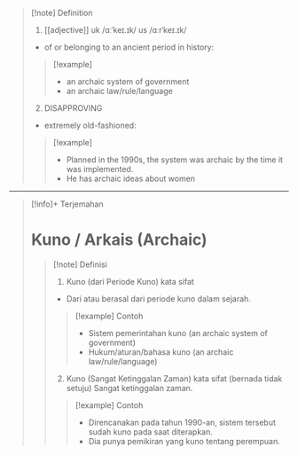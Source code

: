 >[!note] Definition
>1. [[adjective]]
uk  /ɑːˈkeɪ.ɪk/ us  /ɑːrˈkeɪ.ɪk/
>- of or belonging to an ancient period in history:
> > [!example] 
> > - an archaic system of government
> > - an archaic law/rule/language
> >   
>2. DISAPPROVING
>- extremely old-fashioned:
> > [!example] 
> > - Planned in the 1990s, the system was archaic by the time it was implemented.
> > - He has archaic ideas about women

---

>[!info]+ Terjemahan
> # Kuno / Arkais (Archaic)
> > [!note] Definisi
> > 1. Kuno (dari Periode Kuno)
> >    kata sifat
> > - Dari atau berasal dari periode kuno dalam sejarah.
> > > [!example] Contoh
> > > - Sistem pemerintahan kuno (an archaic system of government)
> > > - Hukum/aturan/bahasa kuno (an archaic law/rule/language)
> > 2. Kuno (Sangat Ketinggalan Zaman)
> >    kata sifat (bernada tidak setuju)
> >    Sangat ketinggalan zaman.
> > > [!example] Contoh
> > > - Direncanakan pada tahun 1990-an, sistem tersebut sudah kuno pada saat diterapkan.
> > > - Dia punya pemikiran yang kuno tentang perempuan.





